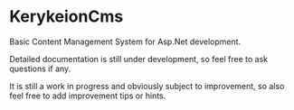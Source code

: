 # KerykeionCms
Basic Content Management System for Asp.Net development.

Detailed documentation is still under development, so feel free to ask questions if any.

It is still a work in progress and obviously subject to improvement, so also feel free to add improvement tips or hints.
